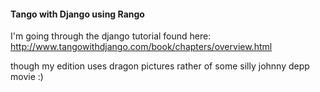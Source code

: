 #### Tango with Django using Rango

I'm going through the django tutorial found here: http://www.tangowithdjango.com/book/chapters/overview.html

though my edition uses dragon pictures rather of some silly johnny depp movie :)
